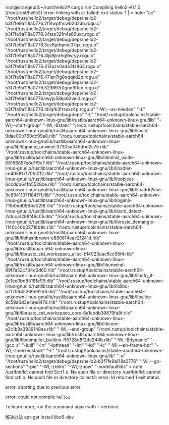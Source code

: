 root@orangepi3:~/rust/hello2# cargo run
   Compiling hello2 v0.1.0 (/root/rust/hello2)
error: linking with `cc` failed: exit status: 1
  |
  = note: "cc" "/root/rust/hello2/target/debug/deps/hello2-b3f7fe9a118a0776.2fhlwpfhcwb2d2ab.rcgu.o" "/root/rust/hello2/target/debug/deps/hello2-b3f7fe9a118a0776.34tzs32fn4s86uxc.rcgu.o" "/root/rust/hello2/target/debug/deps/hello2-b3f7fe9a118a0776.3cv6ptfqmnj07qxj.rcgu.o" "/root/rust/hello2/target/debug/deps/hello2-b3f7fe9a118a0776.3ljs9jlnrhq9wryy.rcgu.o" "/root/rust/hello2/target/debug/deps/hello2-b3f7fe9a118a0776.413uzv0ad43tz962.rcgu.o" "/root/rust/hello2/target/debug/deps/hello2-b3f7fe9a118a0776.47lsn7lg8qqqkd2p.rcgu.o" "/root/rust/hello2/target/debug/deps/hello2-b3f7fe9a118a0776.523697r0gnn9ffcb.rcgu.o" "/root/rust/hello2/target/debug/deps/hello2-b3f7fe9a118a0776.twyjy58kp62vei0.rcgu.o" "/root/rust/hello2/target/debug/deps/hello2-b3f7fe9a118a0776.1dilqfk3frssxz4p.rcgu.o" "-Wl,--as-needed" "-L" "/root/rust/hello2/target/debug/deps" "-L" "/root/.rustup/toolchains/stable-aarch64-unknown-linux-gnu/lib/rustlib/aarch64-unknown-linux-gnu/lib" "-Wl,--start-group" "-Wl,-Bstatic" "/root/.rustup/toolchains/stable-aarch64-unknown-linux-gnu/lib/rustlib/aarch64-unknown-linux-gnu/lib/libstd-9dae00b760dc99a8.rlib" "/root/.rustup/toolchains/stable-aarch64-unknown-linux-gnu/lib/rustlib/aarch64-unknown-linux-gnu/lib/libpanic_unwind-37305a345dbd2c75.rlib" "/root/.rustup/toolchains/stable-aarch64-unknown-linux-gnu/lib/rustlib/aarch64-unknown-linux-gnu/lib/libminiz_oxide-68166857e8d1f9c7.rlib" "/root/.rustup/toolchains/stable-aarch64-unknown-linux-gnu/lib/rustlib/aarch64-unknown-linux-gnu/lib/libadler-ce405817170fe012.rlib" "/root/.rustup/toolchains/stable-aarch64-unknown-linux-gnu/lib/rustlib/aarch64-unknown-linux-gnu/lib/libobject-6ccddb64fb5528ce.rlib" "/root/.rustup/toolchains/stable-aarch64-unknown-linux-gnu/lib/rustlib/aarch64-unknown-linux-gnu/lib/libaddr2line-9c8941107f184f7f.rlib" "/root/.rustup/toolchains/stable-aarch64-unknown-linux-gnu/lib/rustlib/aarch64-unknown-linux-gnu/lib/libgimli-71fb0ed0964e02f8.rlib" "/root/.rustup/toolchains/stable-aarch64-unknown-linux-gnu/lib/rustlib/aarch64-unknown-linux-gnu/lib/libstd_detect-2a1cca1288f46c05.rlib" "/root/.rustup/toolchains/stable-aarch64-unknown-linux-gnu/lib/rustlib/aarch64-unknown-linux-gnu/lib/librustc_demangle-1140c46b32718b9c.rlib" "/root/.rustup/toolchains/stable-aarch64-unknown-linux-gnu/lib/rustlib/aarch64-unknown-linux-gnu/lib/libhashbrown-e880814eac21241d.rlib" "/root/.rustup/toolchains/stable-aarch64-unknown-linux-gnu/lib/rustlib/aarch64-unknown-linux-gnu/lib/librustc_std_workspace_alloc-b14923eac6cc98f4.rlib" "/root/.rustup/toolchains/stable-aarch64-unknown-linux-gnu/lib/rustlib/aarch64-unknown-linux-gnu/lib/libunwind-99f7a52c734c0d60.rlib" "/root/.rustup/toolchains/stable-aarch64-unknown-linux-gnu/lib/rustlib/aarch64-unknown-linux-gnu/lib/libcfg_if-2c1ee0bd84181e99.rlib" "/root/.rustup/toolchains/stable-aarch64-unknown-linux-gnu/lib/rustlib/aarch64-unknown-linux-gnu/lib/liblibc-57170645266e92d0.rlib" "/root/.rustup/toolchains/stable-aarch64-unknown-linux-gnu/lib/rustlib/aarch64-unknown-linux-gnu/lib/liballoc-9c59a6d3e4aed47d.rlib" "/root/.rustup/toolchains/stable-aarch64-unknown-linux-gnu/lib/rustlib/aarch64-unknown-linux-gnu/lib/librustc_std_workspace_core-6a1cbdb39879fa8f.rlib" "/root/.rustup/toolchains/stable-aarch64-unknown-linux-gnu/lib/rustlib/aarch64-unknown-linux-gnu/lib/libcore-a3c1b8a3939148aa.rlib" "-Wl,--end-group" "/root/.rustup/toolchains/stable-aarch64-unknown-linux-gnu/lib/rustlib/aarch64-unknown-linux-gnu/lib/libcompiler_builtins-ff5728d8f2de244b.rlib" "-Wl,-Bdynamic" "-lgcc_s" "-lutil" "-lrt" "-lpthread" "-lm" "-ldl" "-lc" "-Wl,--eh-frame-hdr" "-Wl,-znoexecstack" "-L" "/root/.rustup/toolchains/stable-aarch64-unknown-linux-gnu/lib/rustlib/aarch64-unknown-linux-gnu/lib" "-o" "/root/rust/hello2/target/debug/deps/hello2-b3f7fe9a118a0776" "-Wl,--gc-sections" "-pie" "-Wl,-zrelro" "-Wl,-znow" "-nodefaultlibs"
  = note: /usr/bin/ld: cannot find Scrt1.o: No such file or directory
          /usr/bin/ld: cannot find crti.o: No such file or directory
          collect2: error: ld returned 1 exit status


error: aborting due to previous error

error: could not compile `hello2`

To learn more, run the command again with --verbose.






解决办法
apt-get install libc6-dev
